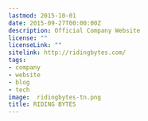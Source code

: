 ```yaml
---
lastmod: 2015-10-01
date: 2015-09-27T00:00:00Z
description: Official Company Website
license: ""
licenseLink: ""
sitelink: http://ridingbytes.com/
tags:
- company
- website
- blog
- tech
image:  ridingbytes-tn.png
title: RIDING BYTES
---
```


